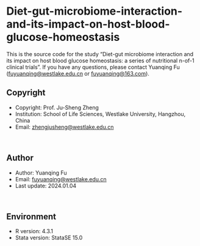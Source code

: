 # Diet-gut-microbiome-interaction-and-its-impact-on-host-blood-glucose-homeostasis
 This is the source code for the study “Diet-gut microbiome interaction and its impact on host blood glucose homeostasis: a series of nutritional n-of-1 clinical trials”. If you have any questions, please contact Yuanqing Fu (fuyuanqing@westlake.edu.cn or fuyuanqing@163.com).
## Copyright

- Copyright: Prof. Ju-Sheng Zheng
- Institution: School of Life Sciences, Westlake University, Hangzhou, China
- Email: zhengjusheng@westlake.edu.cn
<br/>

## Author

- Author: Yuanqing Fu
- Email: fuyuanqing@westlake.edu.cn
- Last update: 2024.01.04
<br/>

## Environment

- R version: 4.3.1
- Stata version: StataSE 15.0
